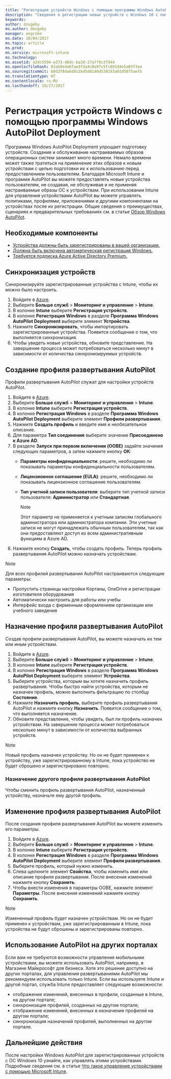 ```yaml
---
title: "Регистрация устройств Windows с помощью программы Windows AutoPilot Deployment"
description: "Сведения о регистрации новых устройств с Windows 10 с помощью программы Windows AutoPilot Deployment."
keywords: 
author: dougeby
ms.author: dougeby
manager: angrobe
ms.date: 10/04/2017
ms.topic: article
ms.prod: 
ms.service: microsoft-intune
ms.technology: 
ms.assetid: a2dc5594-a373-48dc-ba3d-27aff0c3f944
ms.openlocfilehash: 83ab9e4a6fae4fda4c8e97c5fc091d4e5a03f3ea
ms.sourcegitcommit: b8d3f8da6d8c2bd5d6140d538193a02d5875aefb
ms.translationtype: HT
ms.contentlocale: ru-RU
ms.lasthandoff: 10/27/2017
---
```

# <a name="enroll-windows-devices-using-windows-autopilot-deployment-program"></a>Регистрация устройств Windows с помощью программы Windows AutoPilot Deployment
Программа Windows AutoPilot Deployment упрощает подготовку устройств. Создание и обслуживание настраиваемых образов операционных систем занимает много времени. Немало времени может также тратиться на применение этих образов к новым устройствам с целью подготовки их к использованию перед предоставлением пользователям. Благодаря Microsoft Intune и программе AutoPilot вы можете предоставлять новые устройства пользователям, не создавая, не обслуживая и не применяя настраиваемые образы ОС к устройствам. При использовании Intune для управления устройствами AutoPilot вы можете управлять политиками, профилями, приложениями и другими компонентами на устройствах после их регистрации. Общие сведения о преимуществах, сценариях и предварительных требованиях см. в статье [Обзор Windows AutoPilot](https://docs.microsoft.com/windows/deployment/windows-10-auto-pilot).

## <a name="prerequisites"></a>Необходимые компоненты
- [Устройства должны быть зарегистрированы в вашей организации.](https://docs.microsoft.com/windows/deployment/windows-10-auto-pilot#registering-devices-to-your-organization)
- [Должна быть включена автоматическая регистрация Windows.](https://docs.microsoft.com/intune-classic/deploy-use/set-up-windows-device-management-with-microsoft-intune#enable-windows-10-automatic-enrollment)
- [Требуется подписка Azure Active Directory Premium.](https://docs.microsoft.com/azure/active-directory/active-directory-get-started-premium) <!--&#40;[trial subscription](http://go.microsoft.com/fwlink/?LinkID=816845)&#41;-->

## <a name="synchronize-devices"></a>Синхронизация устройств
Синхронизируйте зарегистрированные устройства с Intune, чтобы их можно было настроить.

1. Войдите в [Azure](https://portal.azure.com/).
2. Выберите **Больше служб** > **Мониторинг и управление** > **Intune**.
3. В колонке **Intune** выберите **Регистрация устройств**.
4. В колонке **Регистрация Windows** в разделе **Программа Windows AutoPilot Deployment** выберите элемент **Устройства**.
5. Нажмите **Синхронизировать**, чтобы импортировать зарегистрированные устройства. Появится сообщение о том, что выполняется синхронизация.
6. Чтобы увидеть новые устройства, обновите представление. На завершение процесса может потребоваться несколько минут в зависимости от количества синхронизируемых устройств.  

## <a name="create-an-autopilot-deployment-profile"></a>Создание профиля развертывания AutoPilot
Профили развертывания AutoPilot служат для настройки устройств AutoPilot.
1. Войдите в [Azure](https://portal.azure.com/). 
2. Выберите **Больше служб** > **Мониторинг и управление** > **Intune**.
3. В колонке **Intune** выберите **Регистрация устройств**.
4. В колонке **Регистрация Windows** в разделе **Программа Windows AutoPilot Deployment** выберите элемент **Профили развертывания**.
5. Нажмите **Создать профиль** и введите имя и необязательное описание. 
6. Для параметра **Тип соединения** выберите значение **Присоединено к Azure AD**.
7. В разделе **Запуск при первом включении (OOBE)** задайте значения следующих параметров, а затем нажмите кнопку **ОК**: 
   - **Параметры конфиденциальности**: решите, необходимо ли показывать параметры конфиденциальности пользователям. 
   - **Лицензионное соглашение (EULA)**: решите, необходимо ли показывать лицензионное соглашение пользователям.
   - **Тип учетной записи пользователя**: выберите тип учетной записи пользователя: **Администратор** или **Стандартная**.

     > [!Note]    
     > Этот параметр не применяется к учетным записям глобального администратора или администратора компании. Эти учетные записи не могут принадлежать обычным пользователям, так как они предоставляют доступ ко всем административным функциям в Azure AD.
8. Нажмите кнопку **Создать**, чтобы создать профиль. Теперь профиль развертывания AutoPilot можно назначать устройствам.
     
> [!Note]    
> Для всех профилей развертывания AutoPilot настраиваются следующие параметры:
> - Пропустить страницы настройки Кортаны, OneDrive и регистрации изготовителя оборудования
> - Автоматически настроить для работы или учебы
> - Интерфейс входа с фирменным оформлением организации или учебного заведения    

## <a name="assign-an-autopilot-deployment-profile"></a>Назначение профиля развертывания AutoPilot
Создав профили развертывания AutoPilot, вы можете назначать их тем или иным устройствам.

1. Войдите в [Azure](https://portal.azure.com/). 
2. Выберите **Больше служб** > **Мониторинг и управление** > **Intune**.
3. В колонке **Intune** выберите **Регистрация устройств**.
4. В колонке **Регистрация Windows** в разделе **Программа Windows AutoPilot Deployment** выберите элемент **Устройства**.
5. Выберите устройства, которым вы хотите назначить профиль развертывания. Чтобы быстро найти устройства, которым не назначен профиль, можно выполнить фильтрацию по столбцу **Состояние**. 
6. Нажмите **Назначить профиль**, выберите профиль развертывания AutoPilot и нажмите кнопку **Назначить**. Появится сообщение о том, что выполняется назначение.
7. Обновите представление, чтобы увидеть, был ли профиль назначен устройствам. На завершение процесса может потребоваться несколько минут в зависимости от количества выбранных устройств. 

> [!Note]
> Новый профиль назначен устройству. Но он не будет применен к устройству, уже зарегистрированному в Intune, пока устройство не будет сброшено и зарегистрировано повторно.

### <a name="assign-a-different-autopilot-deployment-profile"></a>Назначение другого профиля развертывания AutoPilot
Чтобы сменить профиль развертывания AutoPilot, назначенный устройству, назначьте ему другой профиль.  

## <a name="edit-an-autopilot-deployment-profile"></a>Изменение профиля развертывания AutoPilot 
После создания профиля развертывания AutoPilot вы можете изменить его параметры.   
1. Войдите в [Azure](https://portal.azure.com/). 
2. Выберите **Больше служб** > **Мониторинг и управление** > **Intune**.
3. В колонке **Intune** выберите **Регистрация устройств**.
4. В колонке **Регистрация Windows** в разделе **Программа Windows AutoPilot Deployment** выберите элемент **Профили развертывания**. 
5. Выберите профиль, который нужно изменить. 
6. Слева щелкните элемент **Свойства**, чтобы изменить имя или описание профиля развертывания. После внесения изменений нажмите кнопку **Сохранить**. 
7. Чтобы внести изменения в параметры OOBE, нажмите элемент **Параметры**. После внесения изменений нажмите кнопку **Сохранить**. 

> [!NOTE]
> Измененный профиль будет назначен устройствам. Но он не будет применен к устройствам, уже зарегистрированным в Intune, пока устройства не будут сброшены и зарегистрированы повторно. 

## <a name="using-autopilot-in-other-portals"></a>Использование AutoPilot на других порталах
Если вам не требуются возможности управления мобильными устройствами, вы можете использовать AutoPilot, например, в Магазине Майкрософт для бизнеса. Хотя это решение доступно на других порталах, для управления развертываниями AutoPilot мы рекомендуем использовать только Intune. Если вы используете Intune и другой портал, служба Intune предоставляет следующие возможности:
- отображение изменений, внесенных в профили, созданные в Intune, на другом портале;
- синхронизация профилей, созданных на другом портале;
- отображение изменений, внесенных в назначение профилей на другом портале;
- синхронизация назначений профилей, выполненных на другом портале.

## <a name="next-steps"></a>Дальнейшие действия
После настройки Windows AutoPilot для зарегистрированных устройств с ОС Windows 10 узнайте, как управлять этими устройствами. Подробные сведения см. в статье [Что такое управление устройствами с помощью Microsoft Intune](https://docs.microsoft.com/intune/device-management).